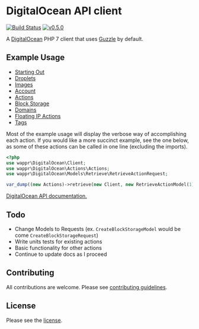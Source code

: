 # DigitalOcean API client

[![Build Status](https://travis-ci.org/wappr/digitalocean.svg?branch=master)](https://travis-ci.org/wappr/digitalocean)
[![v0.5.0](https://img.shields.io/badge/version-v0.5.0-orange.svg)](https://packagist.org/packages/wappr/digitalocean)

A [DigitalOcean](https://m.do.co/c/97ced4f9088d) PHP 7 client that uses [Guzzle](https://github.com/guzzle/guzzle) by default.

## Example Usage

* [Starting Out](docs/starting-out.md)
* [Droplets](docs/droplets.md)
* [Images](docs/images.md)
* [Account](docs/account.md)
* [Actions](docs/actions.md)
* [Block Storage](docs/block-storage.md)
* [Domains](docs/domains.md)
* [Floating IP Actions](docs/floating-ip-actions.md)
* [Tags](docs/tags.md)

Most of the example usage will display the verbose way of accomplishing each action. If you would like a more
succinct example, see the one below, as some of these actions can be called in one line (excluding the imports).

```php
<?php
use wappr\DigitalOcean\Client;
use wappr\DigitalOcean\Actions\Actions;
use wappr\DigitalOcean\Models\Retrieve\RetrieveActionRequest;

var_dump((new Actions)->retrieve(new Client, new RetrieveActionModel(1))->getBody()->getContents());
```

[DigitalOcean API documentation.](https://developers.digitalocean.com/documentation/v2/)

## Todo

* Change Models to Requests (ex. `CreateBlockStorageModel` would be come `CreateBlockStorageRequest`)
* Write units tests for existing actions
* Basic functionality for other actions
* Continue to update docs as I proceed

## Contributing

All contributions are welcome. Please see [contributing guidelines](CONTRIBUTING.md).

## License

Please see the [license](LICENSE).
